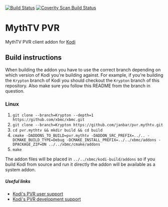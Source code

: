 [![Build Status](https://travis-ci.org/janbar/pvr.mythtv.svg?branch=master)](https://travis-ci.org/janbar/pvr.mythtv)
[![Coverity Scan Build Status](https://scan.coverity.com/projects/3115/badge.svg)](https://scan.coverity.com/projects/3115)

# MythTV PVR
MythTV PVR client addon for [Kodi](http://kodi.tv)

## Build instructions
When building the addon you have to use the correct branch depending on which version of Kodi you're building against.
For example, if you're building the `Krypton` branch of Kodi you should checkout the `Krypton` branch of this repository.
Also make sure you follow this README from the branch in question.

### Linux

1. `git clone --branch=Krypton --depth=1 https://github.com/xbmc/xbmc.git`
2. `git clone --branch=Krypton https://github.com/janbar/pvr.mythtv.git`
3. `cd pvr.mythtv && mkdir build && cd build`
4. `cmake -DADDONS_TO_BUILD=pvr.mythtv -DADDON_SRC_PREFIX=../.. -DCMAKE_BUILD_TYPE=Debug -DCMAKE_INSTALL_PREFIX=../../xbmc/addons -DPACKAGE_ZIP=ON ../../xbmc/cmake/addons`
5. `make`

The addon files will be placed in `../../xbmc/kodi-build/addons` so if you build Kodi from source and run it directly
the addon will be available as a system addon.

##### Useful links

* [Kodi's PVR user support](http://forum.kodi.tv/forumdisplay.php?fid=170)
* [Kodi's PVR development support](http://forum.kodi.tv/forumdisplay.php?fid=136)
